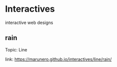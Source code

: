 # Interactives
interactive web designs

## rain 
Topic: Line 

link: https://marunero.github.io/interactives/line/rain/
